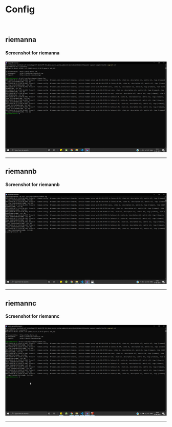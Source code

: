# Config
&nbsp;&nbsp;
## riemanna

#### Screenshot for riemanna

![riemanna](Screenshots/riemanna.PNG "tail /var/log/riemann/riemann.log")
___

## riemannb

#### Screenshot for riemannb

![riemannb](Screenshots/riemannb.PNG "tail /var/log/riemann/riemann.log")
___
## riemannc

#### Screenshot for riemannc

![riemannc](Screenshots/riemannc.PNG "tail /var/log/riemann/riemann.log")
___
